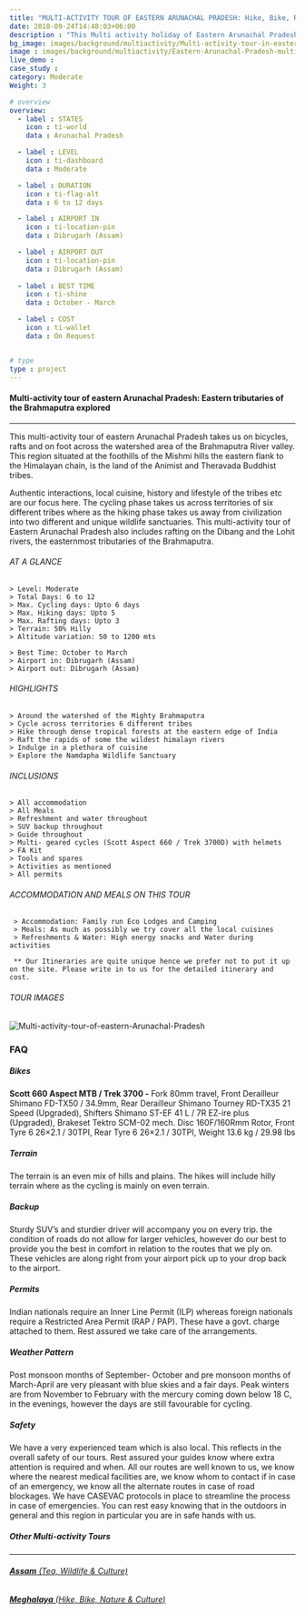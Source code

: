 ```yaml
---
title: "MULTI-ACTIVITY TOUR OF EASTERN ARUNACHAL PRADESH: Hike, Bike, Raft & Culture | 6 to 12 days"
date: 2018-09-24T14:48:03+06:00
description : "This Multi activity holiday of Eastern Arunachal Pradesh, takes you hiking, cycling, and rafting in the land of the 'Dawn lit Mountains'"
bg_image: images/background/multiactivity/Multi-activity-tour-in-eastern-arunachal-pradesh.jpg
image : images/background/multiactivity/Eastern-Arunachal-Pradesh-multi-activity-tour.jpg
live_demo : 
case_study : 
category: Moderate
Weight: 3

# overview
overview:
  - label : STATES
    icon : ti-world
    data : Arunachal Pradesh

  - label : LEVEL
    icon : ti-dashboard
    data : Moderate 

  - label : DURATION
    icon : ti-flag-alt
    data : 6 to 12 days

  - label : AIRPORT IN
    icon : ti-location-pin
    data : Dibrugarh (Assam)

  - label : AIRPORT OUT
    icon : ti-location-pin
    data : Dibrugarh (Assam)
    
  - label : BEST TIME
    icon : ti-shine
    data : October - March

  - label : COST
    icon : ti-wallet
    data : On Request


# type
type : project
---
```


#### Multi-activity tour of eastern Arunachal Pradesh: Eastern tributaries of the Brahmaputra explored
---

This multi-activity tour of eastern Arunachal Pradesh takes us on bicycles, rafts and on foot across the watershed area of the Brahmaputra River valley. This region situated at the foothills of the Mishmi hills the eastern flank to the Himalayan chain, is the land of the Animist and Theravada Buddhist tribes. 

Authentic interactions, local cuisine, history and lifestyle of the tribes etc are our focus here. The cycling phase takes us across territories of six different tribes where as the hiking phase takes us away from civilization into two different and unique wildlife sanctuaries. This multi-activity tour of Eastern Arunachal Pradesh also includes rafting on the Dibang and the Lohit rivers, the easternmost tributaries of the Brahmaputra.



###### AT A GLANCE
```
> Level: Moderate
> Total Days: 6 to 12
> Max. Cycling days: Upto 6 days
> Max. Hiking days: Upto 5
> Max. Rafting days: Upto 3
> Terrain: 50% Hilly 
> Altitude variation: 50 to 1200 mts

> Best Time: October to March
> Airport in: Dibrugarh (Assam)
> Airport out: Dibrugarh (Assam)
```




###### HIGHLIGHTS
```
> Around the watershed of the Mighty Brahmaputra
> Cycle across territories 6 different tribes
> Hike through dense tropical forests at the eastern edge of India
> Raft the rapids of some the wildest himalayn rivers
> Indulge in a plethora of cuisine
> Explore the Namdapha Wildlife Sanctuary
```

###### INCLUSIONS
```
> All accommodation
> All Meals
> Refreshment and water throughout
> SUV backup throughout
> Guide throughout
> Multi- geared cycles (Scott Aspect 660 / Trek 3700D) with helmets
> FA Kit
> Tools and spares
> Activities as mentioned
> All permits
```

###### ACCOMMODATION AND MEALS ON THIS TOUR

```
 > Accommodation: Family run Eco Lodges and Camping
 > Meals: As much as possibly we try cover all the local cuisines
 > Refreshments & Water: High energy snacks and Water during activities 
```

``` ** Our Itineraries are quite unique hence we prefer not to put it up on the site. Please write in to us for the detailed itinerary and cost.```

###### TOUR IMAGES

![Multi-activity-tour-of-eastern-Arunachal-Pradesh](/images/background/multiactivity/eastern-arunachal-multi-activity-gallery.jpg)

### FAQ

##### Bikes

**Scott 660 Aspect MTB / Trek 3700 -**
Fork 80mm travel, Front Derailleur Shimano FD-TX50 / 34.9mm, Rear Derailleur Shimano Tourney RD-TX35 21 Speed (Upgraded), Shifters Shimano ST-EF 41 L / 7R EZ-ire plus (Upgraded), Brakeset Tektro SCM-02 mech. Disc 160F/160Rmm Rotor, Front Tyre 6 26×2.1 / 30TPI, Rear Tyre 6 26×2.1 / 30TPI, Weight 13.6 kg / 29.98 lbs

##### Terrain 

The terrain is an even mix of hills and plains. The hikes will include hilly terrain where as the cycling is mainly on even terrain.

##### Backup
Sturdy SUV’s and sturdier driver will accompany you on every trip. the condition of roads do not allow for larger vehicles, however do our best to provide you the best in comfort in relation to the routes that we ply on. These vehicles are along right from your airport pick up to your drop back to the airport.

##### Permits
Indian nationals require an Inner Line Permit (ILP) whereas foreign nationals require a Restricted Area Permit (RAP / PAP). These have a govt. charge attached to them. Rest assured we take care of the arrangements.

##### Weather Pattern
Post monsoon months of September- October and pre monsoon months of March-April are very pleasant with blue skies and a fair days. Peak winters are from November to February with the mercury coming down below 18 C, in the evenings, however the days are still favourable for cycling.

##### Safety 
We have a very experienced team which is also local. This reflects in the overall safety of our tours. Rest assured your guides know where extra attention is required and when. All our routes are well known to us, we know where the nearest medical facilities are, we know whom to contact if in case of an emergency, we know all the alternate routes in case of road blockages. We have CASEVAC protocols in place to streamline the process in case of emergencies. You can rest easy knowing that in the outdoors in general and this region in particular you are in safe hands with us.

##### Other Multi-activity Tours
---

###### [**Assam** (Tea, Wildlife & Culture)](/multiactivity/multiactivity-holiday-assam/) 
###### [**Meghalaya** (Hike, Bike, Nature & Culture)](/multiactivity/multi-activity-holiday-in-meghalaya/)  



